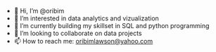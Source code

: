- 👋 Hi, I’m @oribim
- 👀 I’m interested in data analytics and vizualization
- 🌱 I’m currently building my skillset in SQL and python programming
- 💞️ I’m looking to collaborate on data projects
- 📫 How to reach me: oribimlawson@yahoo.com

<!---
oribim/oribim is a ✨ special ✨ repository because its `README.md` (this file) appears on your GitHub profile.
You can click the Preview link to take a look at your changes.
--->

